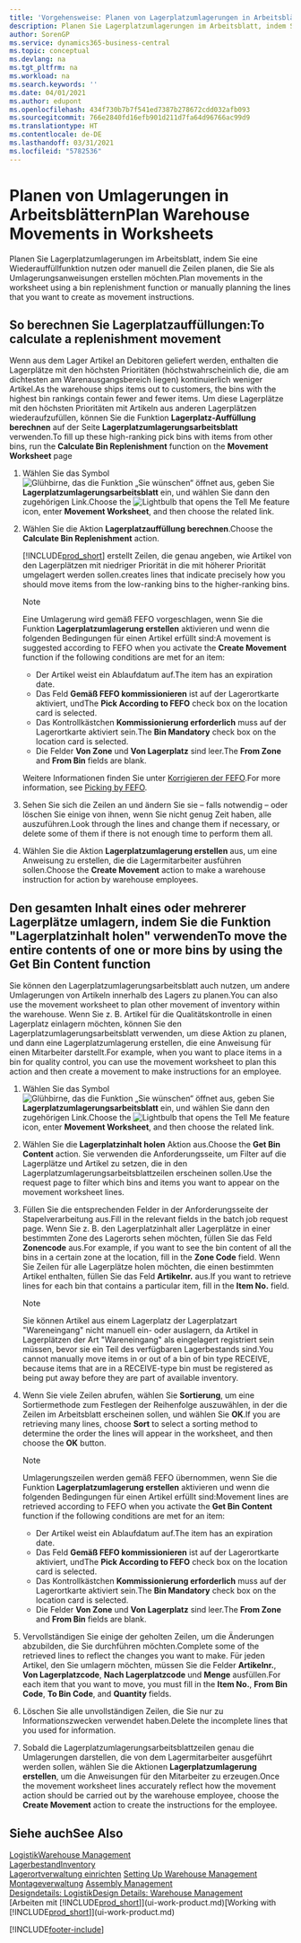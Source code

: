 ```yaml
---
title: 'Vorgehensweise: Planen von Lagerplatzumlagerungen in Arbeitsblättern | Microsoft Docs'
description: Planen Sie Lagerplatzumlagerungen im Arbeitsblatt, indem Sie eine Wiederauffüllfunktion nutzen oder manuell die Zeilen planen, die Sie als Umlagerungsanweisungen erstellen möchten.
author: SorenGP
ms.service: dynamics365-business-central
ms.topic: conceptual
ms.devlang: na
ms.tgt_pltfrm: na
ms.workload: na
ms.search.keywords: ''
ms.date: 04/01/2021
ms.author: edupont
ms.openlocfilehash: 434f730b7b7f541ed7387b278672cdd032afb093
ms.sourcegitcommit: 766e2840fd16efb901d211d7fa64d96766ac99d9
ms.translationtype: HT
ms.contentlocale: de-DE
ms.lasthandoff: 03/31/2021
ms.locfileid: "5782536"
---
```

# <a name="plan-warehouse-movements-in-worksheets"></a><span data-ttu-id="b2ae6-103">Planen von Umlagerungen in Arbeitsblättern</span><span class="sxs-lookup"><span data-stu-id="b2ae6-103">Plan Warehouse Movements in Worksheets</span></span>
<span data-ttu-id="b2ae6-104">Planen Sie Lagerplatzumlagerungen im Arbeitsblatt, indem Sie eine Wiederauffüllfunktion nutzen oder manuell die Zeilen planen, die Sie als Umlagerungsanweisungen erstellen möchten.</span><span class="sxs-lookup"><span data-stu-id="b2ae6-104">Plan movements in the worksheet using a bin replenishment function or manually planning the lines that you want to create as movement instructions.</span></span>  

## <a name="to-calculate-a-replenishment-movement"></a><span data-ttu-id="b2ae6-105">So berechnen Sie Lagerplatzauffüllungen:</span><span class="sxs-lookup"><span data-stu-id="b2ae6-105">To calculate a replenishment movement</span></span>  
<span data-ttu-id="b2ae6-106">Wenn aus dem Lager Artikel an Debitoren geliefert werden, enthalten die Lagerplätze mit den höchsten Prioritäten (höchstwahrscheinlich die, die am dichtesten am Warenausgangsbereich liegen) kontinuierlich weniger Artikel.</span><span class="sxs-lookup"><span data-stu-id="b2ae6-106">As the warehouse ships items out to customers, the bins with the highest bin rankings contain fewer and fewer items.</span></span> <span data-ttu-id="b2ae6-107">Um diese Lagerplätze mit den höchsten Prioritäten mit Artikeln aus anderen Lagerplätzen wiederaufzufüllen, können Sie die Funktion **Lagerplatz-Auffüllung berechnen** auf der Seite **Lagerplatzumlagerungsarbeitsblatt** verwenden.</span><span class="sxs-lookup"><span data-stu-id="b2ae6-107">To fill up these high-ranking pick bins with items from other bins, run the **Calculate Bin Replenishment** function on the **Movement Worksheet** page</span></span>

1.  <span data-ttu-id="b2ae6-108">Wählen Sie das Symbol ![Glühbirne, das die Funktion „Sie wünschen“ öffnet](media/ui-search/search_small.png "Was möchten Sie tun?") aus, geben Sie **Lagerplatzumlagerungsarbeitsblatt** ein, und wählen Sie dann den zugehörigen Link.</span><span class="sxs-lookup"><span data-stu-id="b2ae6-108">Choose the ![Lightbulb that opens the Tell Me feature](media/ui-search/search_small.png "Tell me what you want to do") icon, enter **Movement Worksheet**, and then choose the related link.</span></span>  
2.  <span data-ttu-id="b2ae6-109">Wählen Sie die Aktion **Lagerplatzauffüllung berechnen**.</span><span class="sxs-lookup"><span data-stu-id="b2ae6-109">Choose the **Calculate Bin Replenishment** action.</span></span>  

    [!INCLUDE[prod_short](includes/prod_short.md)] <span data-ttu-id="b2ae6-110">erstellt Zeilen, die genau angeben, wie Artikel von den Lagerplätzen mit niedriger Priorität in die mit höherer Priorität umgelagert werden sollen.</span><span class="sxs-lookup"><span data-stu-id="b2ae6-110">creates lines that indicate precisely how you should move items from the low-ranking bins to the higher-ranking bins.</span></span>  

    > [!NOTE]  
    >  <span data-ttu-id="b2ae6-111">Eine Umlagerung wird gemäß FEFO vorgeschlagen, wenn Sie die Funktion **Lagerplatzumlagerung erstellen** aktivieren und wenn die folgenden Bedingungen für einen Artikel erfüllt sind:</span><span class="sxs-lookup"><span data-stu-id="b2ae6-111">A movement is suggested according to FEFO when you activate the **Create Movement** function if the following conditions are met for an item:</span></span>  
    >   
    >  -   <span data-ttu-id="b2ae6-112">Der Artikel weist ein Ablaufdatum auf.</span><span class="sxs-lookup"><span data-stu-id="b2ae6-112">The item has an expiration date.</span></span>  
    > -   <span data-ttu-id="b2ae6-113">Das Feld **Gemäß FEFO kommissionieren** ist auf der Lagerortkarte aktiviert, und</span><span class="sxs-lookup"><span data-stu-id="b2ae6-113">The **Pick According to FEFO** check box on the location card is selected.</span></span>  
    > -   <span data-ttu-id="b2ae6-114">Das Kontrollkästchen **Kommissionierung erforderlich** muss auf der Lagerortkarte aktiviert sein.</span><span class="sxs-lookup"><span data-stu-id="b2ae6-114">The **Bin Mandatory** check box on the location card is selected.</span></span>  
    > -   <span data-ttu-id="b2ae6-115">Die Felder **Von Zone** und **Von Lagerplatz** sind leer.</span><span class="sxs-lookup"><span data-stu-id="b2ae6-115">The **From Zone** and **From Bin** fields are blank.</span></span>  

    <span data-ttu-id="b2ae6-116">Weitere Informationen finden Sie unter [Korrigieren der FEFO](warehouse-picking-by-fefo.md).</span><span class="sxs-lookup"><span data-stu-id="b2ae6-116">For more information, see [Picking by FEFO](warehouse-picking-by-fefo.md).</span></span>  

3.  <span data-ttu-id="b2ae6-117">Sehen Sie sich die Zeilen an und ändern Sie sie – falls notwendig – oder löschen Sie einige von ihnen, wenn Sie nicht genug Zeit haben, alle auszuführen.</span><span class="sxs-lookup"><span data-stu-id="b2ae6-117">Look through the lines and change them if necessary, or delete some of them if there is not enough time to perform them all.</span></span>  
4.  <span data-ttu-id="b2ae6-118">Wählen Sie die Aktion **Lagerplatzumlagerung erstellen** aus, um eine Anweisung zu erstellen, die die Lagermitarbeiter ausführen sollen.</span><span class="sxs-lookup"><span data-stu-id="b2ae6-118">Choose the **Create Movement** action to make a warehouse instruction for action by warehouse employees.</span></span>  

## <a name="to-move-the-entire-contents-of-one-or-more-bins-by-using-the-get-bin-content-function"></a><span data-ttu-id="b2ae6-119">Den gesamten Inhalt eines oder mehrerer Lagerplätze umlagern, indem Sie die Funktion "Lagerplatzinhalt holen" verwenden</span><span class="sxs-lookup"><span data-stu-id="b2ae6-119">To move the entire contents of one or more bins by using the Get Bin Content function</span></span>  
<span data-ttu-id="b2ae6-120">Sie können den Lagerplatzumlagerungsarbeitsblatt auch nutzen, um andere Umlagerungen von Artikeln innerhalb des Lagers zu planen.</span><span class="sxs-lookup"><span data-stu-id="b2ae6-120">You can also use the movement worksheet to plan other movement of inventory within the warehouse.</span></span> <span data-ttu-id="b2ae6-121">Wenn Sie z. B. Artikel für die Qualitätskontrolle in einen Lagerplatz einlagern möchten, können Sie den Lagerplatzumlagerungsarbeitsblatt verwenden, um diese Aktion zu planen, und dann eine Lagerplatzumlagerung erstellen, die eine Anweisung für einen Mitarbeiter darstellt.</span><span class="sxs-lookup"><span data-stu-id="b2ae6-121">For example, when you want to place items in a bin for quality control, you can use the movement worksheet to plan this action and then create a movement to make instructions for an employee.</span></span>  

1.  <span data-ttu-id="b2ae6-122">Wählen Sie das Symbol ![Glühbirne, das die Funktion „Sie wünschen“ öffnet](media/ui-search/search_small.png "Was möchten Sie tun?") aus, geben Sie **Lagerplatzumlagerungsarbeitsblatt** ein, und wählen Sie dann den zugehörigen Link.</span><span class="sxs-lookup"><span data-stu-id="b2ae6-122">Choose the ![Lightbulb that opens the Tell Me feature](media/ui-search/search_small.png "Tell me what you want to do") icon, enter **Movement Worksheet**, and then choose the related link.</span></span>  
2.  <span data-ttu-id="b2ae6-123">Wählen Sie die **Lagerplatzinhalt holen** Aktion aus.</span><span class="sxs-lookup"><span data-stu-id="b2ae6-123">Choose the **Get Bin Content** action.</span></span> <span data-ttu-id="b2ae6-124">Sie verwenden die Anforderungsseite, um Filter auf die Lagerplätze und Artikel zu setzen, die in den Lagerplatzumlagerungsarbeitsblattzeilen erscheinen sollen.</span><span class="sxs-lookup"><span data-stu-id="b2ae6-124">Use the request page to filter which bins and items you want to appear on the movement worksheet lines.</span></span>  
3.  <span data-ttu-id="b2ae6-125">Füllen Sie die entsprechenden Felder in der Anforderungsseite der Stapelverarbeitung aus.</span><span class="sxs-lookup"><span data-stu-id="b2ae6-125">Fill in the relevant fields in the batch job request page.</span></span> <span data-ttu-id="b2ae6-126">Wenn Sie z. B. den Lagerplatzinhalt aller Lagerplätze in einer bestimmten Zone des Lagerorts sehen möchten, füllen Sie das Feld **Zonencode** aus.</span><span class="sxs-lookup"><span data-stu-id="b2ae6-126">For example, if you want to see the bin content of all the bins in a certain zone at the location, fill in the **Zone Code** field.</span></span> <span data-ttu-id="b2ae6-127">Wenn Sie Zeilen für alle Lagerplätze holen möchten, die einen bestimmten Artikel enthalten, füllen Sie das Feld **Artikelnr.** aus.</span><span class="sxs-lookup"><span data-stu-id="b2ae6-127">If you want to retrieve lines for each bin that contains a particular item, fill in the **Item No.** field.</span></span>  

    > [!NOTE]  
    >  <span data-ttu-id="b2ae6-128">Sie können Artikel aus einem Lagerplatz der Lagerplatzart "Wareneingang" nicht manuell ein- oder auslagern, da Artikel in Lagerplätzen der Art "Wareneingang" als eingelagert registriert sein müssen, bevor sie ein Teil des verfügbaren Lagerbestands sind.</span><span class="sxs-lookup"><span data-stu-id="b2ae6-128">You cannot manually move items in or out of a bin of bin type RECEIVE, because items that are in a RECEIVE-type bin must be registered as being put away before they are part of available inventory.</span></span>  

4.  <span data-ttu-id="b2ae6-129">Wenn Sie viele Zeilen abrufen, wählen Sie **Sortierung**, um eine Sortiermethode zum Festlegen der Reihenfolge auszuwählen, in der die Zeilen im Arbeitsblatt erscheinen sollen, und wählen Sie **OK**.</span><span class="sxs-lookup"><span data-stu-id="b2ae6-129">If you are retrieving many lines, choose **Sort** to select a sorting method to determine the order the lines will appear in the worksheet, and then choose the **OK** button.</span></span>  

    > [!NOTE]  
    >  <span data-ttu-id="b2ae6-130">Umlagerungszeilen werden gemäß FEFO übernommen, wenn Sie die Funktion **Lagerplatzumlagerung erstellen** aktivieren und wenn die folgenden Bedingungen für einen Artikel erfüllt sind:</span><span class="sxs-lookup"><span data-stu-id="b2ae6-130">Movement lines are retrieved according to FEFO when you activate the **Get Bin Content** function if the following conditions are met for an item:</span></span>  
    >   
    >  -   <span data-ttu-id="b2ae6-131">Der Artikel weist ein Ablaufdatum auf.</span><span class="sxs-lookup"><span data-stu-id="b2ae6-131">The item has an expiration date.</span></span>  
    > -   <span data-ttu-id="b2ae6-132">Das Feld **Gemäß FEFO kommissionieren** ist auf der Lagerortkarte aktiviert, und</span><span class="sxs-lookup"><span data-stu-id="b2ae6-132">The **Pick According to FEFO** check box on the location card is selected.</span></span>  
    > -   <span data-ttu-id="b2ae6-133">Das Kontrollkästchen **Kommissionierung erforderlich** muss auf der Lagerortkarte aktiviert sein.</span><span class="sxs-lookup"><span data-stu-id="b2ae6-133">The **Bin Mandatory** check box on the location card is selected.</span></span>  
    > -   <span data-ttu-id="b2ae6-134">Die Felder **Von Zone** und **Von Lagerplatz** sind leer.</span><span class="sxs-lookup"><span data-stu-id="b2ae6-134">The **From Zone** and **From Bin** fields are blank.</span></span>  

5.  <span data-ttu-id="b2ae6-135">Vervollständigen Sie einige der geholten Zeilen, um die Änderungen abzubilden, die Sie durchführen möchten.</span><span class="sxs-lookup"><span data-stu-id="b2ae6-135">Complete some of the retrieved lines to reflect the changes you want to make.</span></span> <span data-ttu-id="b2ae6-136">Für jeden Artikel, den Sie umlagern möchten, müssen Sie die Felder **Artikelnr.**, **Von Lagerplatzcode**, **Nach Lagerplatzcode** und **Menge** ausfüllen.</span><span class="sxs-lookup"><span data-stu-id="b2ae6-136">For each item that you want to move, you must fill in the **Item No.**, **From Bin Code**, **To Bin Code**, and **Quantity** fields.</span></span>  
6.  <span data-ttu-id="b2ae6-137">Löschen Sie alle unvollständigen Zeilen, die Sie nur zu Informationszwecken verwendet haben.</span><span class="sxs-lookup"><span data-stu-id="b2ae6-137">Delete the incomplete lines that you used for information.</span></span>  
7.  <span data-ttu-id="b2ae6-138">Sobald die Lagerplatzumlagerungsarbeitsblattzeilen genau die Umlagerungen darstellen, die von dem Lagermitarbeiter ausgeführt werden sollen, wählen Sie die Aktionen **Lagerplatzumlagerung erstellen**, um die Anweisungen für den Mitarbeiter zu erzeugen.</span><span class="sxs-lookup"><span data-stu-id="b2ae6-138">Once the movement worksheet lines accurately reflect how the movement action should be carried out by the warehouse employee, choose the **Create Movement** action to create the instructions for the employee.</span></span>  

## <a name="see-also"></a><span data-ttu-id="b2ae6-139">Siehe auch</span><span class="sxs-lookup"><span data-stu-id="b2ae6-139">See Also</span></span>  
[<span data-ttu-id="b2ae6-140">Logistik</span><span class="sxs-lookup"><span data-stu-id="b2ae6-140">Warehouse Management</span></span>](warehouse-manage-warehouse.md)  
[<span data-ttu-id="b2ae6-141">Lagerbestand</span><span class="sxs-lookup"><span data-stu-id="b2ae6-141">Inventory</span></span>](inventory-manage-inventory.md)  
<span data-ttu-id="b2ae6-142">[Lagerortverwaltung einrichten](warehouse-setup-warehouse.md)   </span><span class="sxs-lookup"><span data-stu-id="b2ae6-142">[Setting Up Warehouse Management](warehouse-setup-warehouse.md)   </span></span>  
<span data-ttu-id="b2ae6-143">[Montageverwaltung](assembly-assemble-items.md)  </span><span class="sxs-lookup"><span data-stu-id="b2ae6-143">[Assembly Management](assembly-assemble-items.md)  </span></span>  
[<span data-ttu-id="b2ae6-144">Designdetails: Logistik</span><span class="sxs-lookup"><span data-stu-id="b2ae6-144">Design Details: Warehouse Management</span></span>](design-details-warehouse-management.md)  
<span data-ttu-id="b2ae6-145">[Arbeiten mit [!INCLUDE[prod_short](includes/prod_short.md)]](ui-work-product.md)</span><span class="sxs-lookup"><span data-stu-id="b2ae6-145">[Working with [!INCLUDE[prod_short](includes/prod_short.md)]](ui-work-product.md)</span></span>


[!INCLUDE[footer-include](includes/footer-banner.md)]
